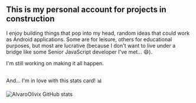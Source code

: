 ## This is my personal account for projects in construction

I enjoy building things that pop into my head, random ideas that could work as Android applications. Some are for leisure, others for educational purposes, but most are lucrative (because I don't want to live under a bridge like some Senior JavaScript developer I've met... 😄).

I'm still working on making it all happen.

##

And...
I'm in love with this stats card! 📊

![AlvaroOlivix GitHub stats](https://github-readme-stats.vercel.app/api?username=AlvaroOlivix&show_icons=true&theme=kacho_ga&include_all_commit=true)
